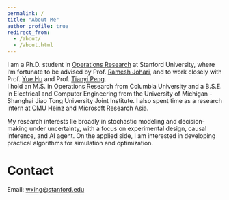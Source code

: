 ```yaml
---
permalink: /
title: "About Me"
author_profile: true
redirect_from: 
  - /about/
  - /about.html
---
```


I am a Ph.D. student in [Operations Research](https://or.stanford.edu/) at Stanford University, where I’m fortunate to be advised by Prof. [Ramesh Johari](https://web.stanford.edu/~rjohari/), and to work closely with Prof. [Yue Hu](https://gsb-faculty.stanford.edu/yue-hu/) and Prof. [Tianyi Peng](https://tianyipeng.github.io/).  
I hold an M.S. in Operations Research from Columbia University and a B.S.E. in Electrical and Computer Engineering from the University of Michigan - Shanghai Jiao Tong University Joint Institute. I also spent time as a research intern at CMU Heinz and Microsoft Research Asia.  

My research interests lie broadly in stochastic modeling and decision-making under uncertainty, with a focus on experimental design, causal inference, and AI agent. On the applied side, I am interested in developing practical algorithms for simulation and optimization.

Contact
======
Email: wxing@stanford.edu